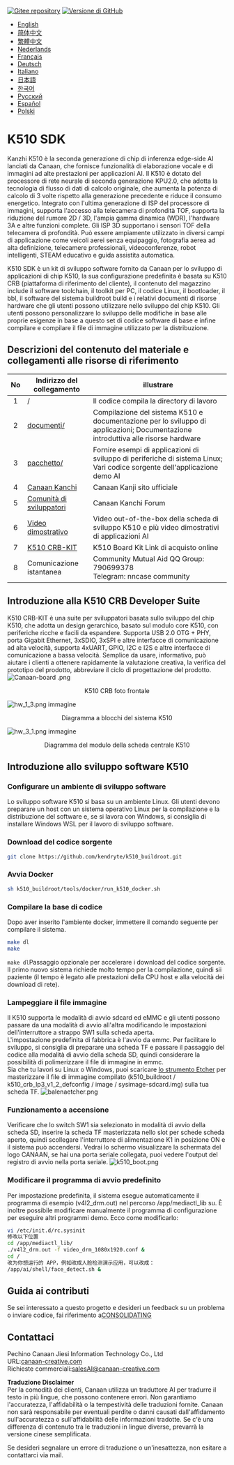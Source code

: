 [![Gitee repository](https://img.shields.io/badge/gitee-repository-blue?logo=gitee&style=plastic)](https://gitee.com/kendryte/k510_buildroot)
 [![Versione di GitHub](https://img.shields.io/github/v/release/kendryte/k510_buildroot?color=brightgreen&display_name=tag&logo=github&style=plastic)](https://github.com/kendryte/k510_buildroot/releases)

* [English](README.md)
* [简体中文](README.zh-Hans.md)
* [繁體中文](README.zh-Hant.md)
* [Nederlands](README.nl.md)
* [Français](README.fr.md)
* [Deutsch](README.de.md)
* [Italiano](README.it.md)
* [日本語](README.ja.md)
* [한국어](README.ko.md)
* [Русский](README.ru.md)
* [Español](README.es.md)
* [Polski](README.pl.md)

# K510 SDK

Kanzhi K510 è la seconda generazione di chip di inferenza edge-side AI lanciati da Canaan, che fornisce funzionalità di elaborazione vocale e di immagini ad alte prestazioni per applicazioni AI. Il K510 è dotato del processore di rete neurale di seconda generazione KPU2.0, che adotta la tecnologia di flusso di dati di calcolo originale, che aumenta la potenza di calcolo di 3 volte rispetto alla generazione precedente e riduce il consumo energetico. Integrato con l'ultima generazione di ISP del processore di immagini, supporta l'accesso alla telecamera di profondità TOF, supporta la riduzione del rumore 2D / 3D, l'ampia gamma dinamica (WDR), l'hardware 3A e altre funzioni complete. Gli ISP 3D supportano i sensori TOF della telecamera di profondità. Può essere ampiamente utilizzato in diversi campi di applicazione come veicoli aerei senza equipaggio, fotografia aerea ad alta definizione, telecamere professionali, videoconferenze, robot intelligenti, STEAM educativo e guida assistita automatica.

K510 SDK è un kit di sviluppo software fornito da Canaan per lo sviluppo di applicazioni di chip K510, la sua configurazione predefinita è basata su K510 CRB (piattaforma di riferimento del cliente), il contenuto del magazzino include il software toolchain, il toolkit per PC, il codice Linux, il bootloader, il bbl, il software del sistema buildroot build e i relativi documenti di risorse hardware che gli utenti possono utilizzare nello sviluppo del chip K510. Gli utenti possono personalizzare lo sviluppo delle modifiche in base alle proprie esigenze in base a questo set di codice software di base e infine compilare e compilare il file di immagine utilizzato per la distribuzione.

## Descrizioni del contenuto del materiale e collegamenti alle risorse di riferimento

| No | Indirizzo del collegamento | illustrare  |
| :----: | ---- |  ------------------------------------------------------------ |
|1| / | Il codice compila la directory di lavoro |
|2|[documenti/](https://github.com/kendryte/k510_docs)| Compilazione del sistema K510 e documentazione per lo sviluppo di applicazioni; Documentazione introduttiva alle risorse hardware
|3|[pacchetto/](/package/)| Fornire esempi di applicazioni di sviluppo di periferiche di sistema Linux; Vari codice sorgente dell'applicazione demo AI  |
|4|[Canaan Kanchi](https://canaan-creative.com/product/勘智k510)|Canaan Kanji sito ufficiale|
|5|[Comunità di sviluppatori](https://canaan-creative.com/developer)|Canaan Kanchi Forum
|6|[Video dimostrativo](https://space.bilibili.com/677429436)|Video out-of-the-box della scheda di sviluppo K510 e più video dimostrativi di applicazioni AI|
|7|[K510 CRB-KIT](https://item.taobao.com/item.htm?spm=a230r.1.14.1.22714815bDh5ei&id=673510674381&ns=1&abbucket=0&mt=)|K510 Board Kit Link di acquisto online|
|8|Comunicazione istantanea|  Community Mutual Aid QQ Group: 790699378</br>Telegram: nncase community |

## Introduzione alla K510 CRB Developer Suite

K510 CRB-KIT è una suite per sviluppatori basata sullo sviluppo del chip K510, che adotta un design gerarchico, basato sul modulo core K510, con periferiche ricche e facili da espandere. Supporta USB 2.0 OTG + PHY, porta Gigabit Ethernet, 3xSDIO, 3xSPI e altre interfacce di comunicazione ad alta velocità, supporta 4xUART, GPIO, I2C e I2S e altre interfacce di comunicazione a bassa velocità. Semplice da usare, informativo, può aiutare i clienti a ottenere rapidamente la valutazione creativa, la verifica del prototipo del prodotto, abbreviare il ciclo di progettazione del prodotto.
![Canaan-board .png](https://github.com/kendryte/k510_docs/raw/v1.5/zh/images/hw_crb_v1_2/canaan-board.png)
<center>K510 CRB foto frontale </center>

![hw_1_3.png](https://github.com/kendryte/k510_docs/raw/v1.5/zh/images/hw_crb_v1_2/image-hw_1_3.png)
 immagine <center>Diagramma a blocchi del sistema K510</center>  

![hw_3_1.png](https://github.com/kendryte/k510_docs/raw/v1.5/zh/images/hw_crb_v1_2/image-hw_3_1.png)
 immagine <center>Diagramma del modulo della scheda centrale K510</center>  

## Introduzione allo sviluppo software K510

### Configurare un ambiente di sviluppo software

Lo sviluppo software K510 si basa su un ambiente Linux. Gli utenti devono preparare un host con un sistema operativo Linux per la compilazione e la distribuzione del software e, se si lavora con Windows, si consiglia di installare Windows WSL per il lavoro di sviluppo software.

### Download del codice sorgente

```sh
git clone https://github.com/kendryte/k510_buildroot.git
```

### Avvia Docker

```sh
sh k510_buildroot/tools/docker/run_k510_docker.sh
```

### Compilare la base di codice

Dopo aver inserito l'ambiente docker, immettere il comando seguente per compilare il sistema.

```sh
make dl
make
```

`make dl`Passaggio opzionale per accelerare i download del codice sorgente.
Il primo nuovo sistema richiede molto tempo per la compilazione, quindi sii paziente (il tempo è legato alle prestazioni della CPU host e alla velocità dei download di rete).

### Lampeggiare il file immagine

Il K510 supporta le modalità di avvio sdcard ed eMMC e gli utenti possono passare da una modalità di avvio all'altra modificando le impostazioni dell'interruttore a strappo SW1 sulla scheda aperta.  
L'impostazione predefinita di fabbrica è l'avvio da emmc. Per facilitare lo sviluppo, si consiglia di preparare una scheda TF e passare il passaggio del codice alla modalità di avvio della scheda SD, quindi considerare la possibilità di polimerizzare il file di immagine in emmc.  
Sia che tu lavori su Linux o Windows, puoi scaricare [lo strumento Etcher](https://www.balena.io/etcher/) per masterizzare il file di immagine compilato (k510_buildroot / k510_crb_lp3_v1_2_defconfig / image / sysimage-sdcard.img) sulla tua scheda TF.
![balenaetcher.png](https://github.com/kendryte/k510_docs/raw/v1.5/zh/images/quick_start/balenaetcher.png)

### Funzionamento a accensione

Verificare che lo switch SW1 sia selezionato in modalità di avvio della scheda SD, inserire la scheda TF masterizzata nello slot per schede scheda aperto, quindi scollegare l'interruttore di alimentazione K1 in posizione ON e il sistema può accendersi. Vedrai lo schermo visualizzare la schermata del logo CANAAN, se hai una porta seriale collegata, puoi vedere l'output del registro di avvio nella porta seriale.
![k510_boot.png](https://github.com/kendryte/k510_docs/raw/v1.5/zh/images/quick_start/k510_boot.png)

### Modificare il programma di avvio predefinito

Per impostazione predefinita, il sistema esegue automaticamente il programma di esempio (v4l2_drm.out) nel percorso /app/mediactl_lib su. È inoltre possibile modificare manualmente il programma di configurazione per eseguire altri programmi demo. Ecco come modificarlo:

```sh
vi /etc/init.d/rc.sysinit
修改以下位置
cd /app/mediactl_lib/
./v4l2_drm.out -f video_drm_1080x1920.conf &
cd /
改为你想运行的 APP，例如改成人脸检测演示应用，可以改成：
/app/ai/shell/face_detect.sh &
```

## Guida ai contributi

Se sei interessato a questo progetto e desideri un feedback su un problema o inviare codice, fai riferimento a[CONSOLIDATING](.github/CONTRIBUTING.md)

## Contattaci

Pechino Canaan Jiesi Information Technology Co., Ltd  
URL:[canaan-creative.com](https://canaan-creative.com)  
Richieste commerciali:[salesAI@canaan-creative.com](mailto:salesAI@canaan-creative.com)

**Traduzione Disclaimer**  
Per la comodità dei clienti, Canaan utilizza un traduttore AI per tradurre il testo in più lingue, che possono contenere errori. Non garantiamo l'accuratezza, l'affidabilità o la tempestività delle traduzioni fornite. Canaan non sarà responsabile per eventuali perdite o danni causati dall'affidamento sull'accuratezza o sull'affidabilità delle informazioni tradotte. Se c'è una differenza di contenuto tra le traduzioni in lingue diverse, prevarrà la versione cinese semplificata.

Se desideri segnalare un errore di traduzione o un'inesattezza, non esitare a contattarci via mail.
